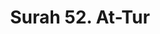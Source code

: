 ---
title       : "Surah 52. At-Tur"
DATE        : 7/25/2018 9:18:17 AM
draft       : false
TYPE        : "quran"

BookCode    : "ARB"
SurahNumber : "52"
TotalAyah   : "49"
---